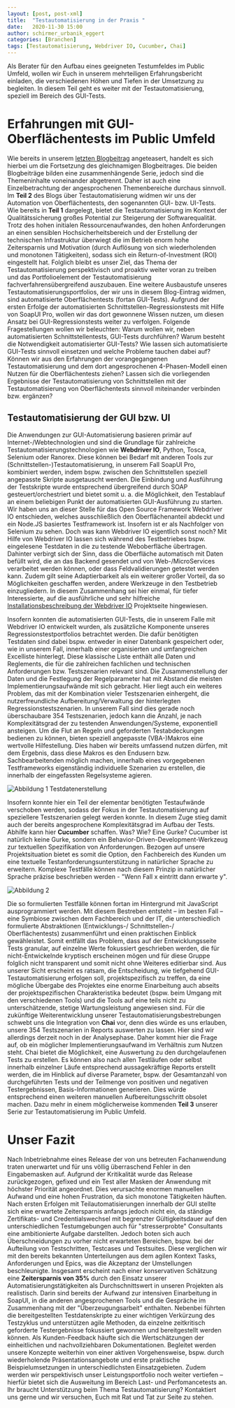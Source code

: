 ```yaml
---
layout: [post, post-xml]              
title:  "Testautomatisierung in der Praxis "        
date:   2020-11-30 15:00                    
author: schirmer_urbanik_eggert                    
categories: [Branchen]             
tags: [Testautomatisierung, Webdriver IO, Cucumber, Chai]
---
```


Als Berater für den Aufbau eines geeigneten Testumfeldes im Public Umfeld, wollen wir Euch in unserem mehrteiligen Erfahrungsbericht einladen, die verschiedenen Höhen und Tiefen in der Umsetzung zu begleiten.
In diesem Teil geht es weiter mit der Testautomatisierung, speziell im Bereich des GUI-Tests.

# Erfahrungen mit GUI-Oberflächentests im Public Umfeld
Wie bereits in unserem [letzten Blogbeitrag](https://www.adesso.de/de/news/blog/testautomatisierung-in-der-praxis-erfahrungen-mit-soapui-im-public-umfeld.jsp) angeteasert, handelt es sich hierbei um die Fortsetzung des gleichnamigen Blogbeitrages. 
Die beiden Blogbeiträge bilden eine zusammenhängende Serie, jedoch sind die Themeninhalte voneinander abgetrennt. 
Daher ist auch eine Einzelbetrachtung der angesprochenen Themenbereiche durchaus sinnvoll.
Im **Teil 2** des Blogs über Testautomatisierung widmen wir uns der Automation von Oberflächentests, den sogenannten GUI- bzw. UI-Tests. 
Wie bereits in **Teil 1** dargelegt, bietet die Testautomatisierung im Kontext der Qualitätssicherung großes Potential zur Steigerung der Softwarequalität. 
Trotz des hohen initialen Ressourcenaufwandes, den hohen Anforderungen an einen sensiblen Hochsicherheitsbereich und der Erstellung der technischen Infrastruktur überwiegt die im Betrieb enorm hohe Zeitersparnis und Motivation (durch Auflösung von sich wiederholenden und monotonen Tätigkeiten), sodass sich ein Return-of-Investment (ROI) eingestellt hat. 
Folglich bleibt es unser Ziel, das Thema der Testautomatisierung perspektivisch und proaktiv weiter voran zu treiben und das Portfolioelement der Testautomatisierung fachverfahrensübergreifend auszubauen. 
Eine weitere Ausbaustufe unseres Testautomatisierungsportfolios, der wir uns in diesem Blog-Eintrag widmen, sind automatisierte Oberflächentests (fortan GUI-Tests). 
Aufgrund der ersten Erfolge der automatisierten Schnittstellen-Regressionstests mit Hilfe von SoapUI Pro, wollen wir das dort gewonnene Wissen nutzen, um diesen Ansatz bei GUI-Regressionstests weiter zu verfolgen. 
Folgende Fragestellungen wollen wir beleuchten: Warum wollen wir, neben automatisierten Schnittstellentests, GUI-Tests durchführen? Warum besteht die Notwendigkeit automatisierter GUI-Tests? 
Wie lassen sich automatisierte GUI-Tests sinnvoll einsetzen und welche Probleme tauchen dabei auf? 
Können wir aus den Erfahrungen der vorangegangenen Testautomatisierung und dem dort angesprochenen 4-Phasen-Modell einen Nutzen für die Oberflächentests ziehen? Lassen sich die vorliegenden Ergebnisse der Testautomatisierung von Schnittstellen mit der Testautomatisierung von Oberflächentests sinnvoll miteinander verbinden bzw. ergänzen?

## Testautomatisierung der GUI bzw. UI
Die Anwendungen zur GUI-Automatisierung basieren primär auf Internet-/Webtechnologien und sind die Grundlage für zahlreiche Testautomatisierungstechnologien wie **Webdriver IO**, Python, Tosca, Selenium oder Ranorex. 
Diese können bei Bedarf mit anderen Tools zur (Schnittstellen-)Testautomatisierung, in unserem Fall SoapUI Pro, kombiniert werden, indem bspw. zwischen den Schnittstellen speziell angepasste Skripte ausgetauscht werden. 
Die Einbindung und Ausführung der Testskripte wurde entsprechend übergreifend durch SOAP gesteuert/orchestriert und bietet somit u. a. die Möglichkeit, den Testablauf an einem beliebigen Punkt der automatisierten GUI-Ausführung zu starten. 
Wir haben uns an dieser Stelle für das Open Source Framework Webdriver IO entschieden, welches ausschließlich den Oberflächenanteil abdeckt und ein Node.JS basiertes Testframework ist. 
Insofern ist er als Nachfolger von Selenium zu sehen. 
Doch was kann Webdriver IO eigentlich sonst noch?
Mit Hilfe von Webdriver IO lassen sich während des Testbetriebes bspw. eingelesene Testdaten in die zu testende Weboberfläche übertragen. 
Dahinter verbirgt sich der Sinn, dass die Oberfläche automatisch mit Daten befüllt wird, die an das Backend gesendet und von Web-/MicroServices verarbeitet werden können, oder dass Feldvalidierungen getestet werden kann. 
Zudem gilt seine Adaptierbarkeit als ein weiterer großer Vorteil, da so Möglichkeiten geschaffen werden, andere Werkzeuge in den Testbetrieb einzugliedern. 
In diesem Zusammenhang sei hier einmal, für tiefer Interessierte, auf die ausführliche und sehr hilfreiche [Installationsbeschreibung der Webdriver IO](https://webdriver.io/docs/gettingstarted.html) Projektseite hingewiesen.


Insofern konnten die automatisierten GUI-Tests, die in unserem Falle mit Webdriver IO entwickelt wurden, als zusätzliche Komponente unseres Regressionstestportfolios betrachtet werden. 
Die dafür benötigten Testdaten sind dabei bspw. entweder in einer Datenbank gespeichert oder, wie in unserem Fall, innerhalb einer organisierten und umfangreichen Excelliste hinterlegt. 
Diese klassische Liste enthält alle Daten und Reglements, die für die zahlreichen fachlichen und technischen Anforderungen bzw. Testszenarien relevant sind. 
Die Zusammenstellung der Daten und die Festlegung der Regelparameter hat mit Abstand die meisten Implementierungsaufwände mit sich gebracht. 
Hier liegt auch ein weiteres Problem, das mit der Kombination vieler Testszenarien einhergeht, die nutzerfreundliche Aufbereitung/Verwaltung der hinterlegten Regressionstestszenarien. 
In unserem Fall sind dies gerade noch überschaubare 354 Testszenarien, jedoch kann die Anzahl, je nach Komplexitätsgrad der zu testenden Anwendungen/Systeme, exponentiell ansteigen. 
Um die Flut an Regeln und geforderten Testabdeckungen bedienen zu können, bieten speziell angepasste (VBA-)Makros eine wertvolle Hilfestellung. 
Dies haben wir bereits umfassend nutzen dürfen, mit dem Ergebnis, dass diese Makros es den Endusern bzw. Sachbearbeitenden möglich machen, innerhalb eines vorgegebenen Testframeworks eigenständig individuelle Szenarien zu erstellen, die innerhalb der eingefassten Regelsysteme agieren. 

![Abbildung 1 Testdatenerstellung](/assets/images/posts/Testautomatisierung-in-der-Praxis/Testdatenerstellung.png)

Insofern konnte hier ein Teil der elementar benötigten Testaufwände verschoben werden, sodass der Fokus in der Testautomatisierung auf speziellere Testszenarien gelegt werden konnte. 
In diesem Zuge stieg damit auch der bereits angesprochene Komplexitätsgrad im Aufbau der Tests. 
Abhilfe kann hier **Cucumber** schaffen. 
Was? Wie? Eine Gurke?
Cucumber ist natürlich keine Gurke, sondern ein Behavior-Driven-Development-Werkzeug zur textuellen Spezifikation von Anforderungen. 
Bezogen auf unsere Projektsituation bietet es somit die Option, den Fachbereich des Kunden um eine textuelle Testanforderungsunterstützung in natürlicher Sprache zu erweitern. 
Komplexe Testfälle können nach diesem Prinzip in natürlicher Sprache präzise beschrieben werden - "Wenn Fall x eintritt dann erwarte y". 

![Abbildung 2](/assets/images/posts/Testautomatisierung-in-der-Praxis/Testfallbeschreibung.png)

Die so formulierten Testfälle können fortan im Hintergrund mit JavaScript ausprogrammiert werden. 
Mit diesem Bestreben entsteht – im besten Fall – eine Symbiose zwischen dem Fachbereich und der IT, die unterschiedlich formulierte Abstraktionen (Entwicklungs-/ Schnittstellen-/ Oberflächentests) zusammenführt und einen praktischen Einblick gewähleistet. 
Somit entfällt das Problem, dass auf der Entwicklungsseite Tests granular, auf einzelne Werte fokussiert geschrieben werden, die für nicht-Entwickelnde kryptisch erscheinen mögen und für diese Gruppe folglich nicht transparent und somit nicht ohne Weiteres editierbar sind.
Aus unserer Sicht erscheint es ratsam, die Entscheidung, wie tiefgehend GUI-Testautomatisierung erfolgen soll, projektspezifisch zu treffen, da eine mögliche Übergabe des Projektes eine enorme Einarbeitung auch abseits der projektspezifischen Charakteristika bedeutet (bspw. beim Umgang mit den verschiedenen Tools) und die Tools auf eine teils nicht zu unterschätzende, stetige Wartungsleistung angewiesen sind.
Für die zukünftige Weiterentwicklung unserer Testautomatisierungsbestrebungen schwebt uns die Integration von **Chai** vor, denn dies würde es uns erlauben, unsere 354 Testszenarien in Reports auswerten zu lassen. 
Hier sind wir allerdings derzeit noch in der Analysephase. 
Daher kommt hier die Frage auf, ob ein möglicher Implementierungsaufwand im Verhältnis zum Nutzen steht.
Chai bietet die Möglichkeit, eine Auswertung zu den durchgelaufenen Tests zu erstellen. 
Es können also nach allen Testläufen oder selbst innerhalb einzelner Läufe entsprechend aussagekräftige Reports erstellt werden, die im Hinblick auf diverse Parameter, bspw. der Gesamtanzahl von durchgeführten Tests und der Teilmenge von positiven und negativen Testergebnissen, Basis-Informationen generieren.
Dies würde entsprechend einen weiteren manuellen Aufbereitungsschritt obsolet machen. 
Dazu mehr in einem möglicherweise kommenden **Teil 3** unserer Serie zur Testautomatisierung im Public Umfeld.


# Unser Fazit
Nach Inbetriebnahme eines Release der von uns betreuten Fachanwendung traten unerwartet und für uns völlig überraschend Fehler in den Eingabemasken auf. 
Aufgrund der Kritikalität wurde das Release zurückgezogen, gefixed und ein Test aller Masken der Anwendung mit höchster Priorität angeordnet. 
Dies verursachte enormen manuellen Aufwand und eine hohen Frustration, da sich monotone Tätigkeiten häuften. 
Nach ersten Erfolgen mit Teilautomatisierungen innerhalb der GUI stellte sich eine erwartete Zeitersparnis anfangs jedoch nicht ein, da ständige Zertifikats- und Credentialswechsel mit begrenzter Gültigkeitsdauer auf den unterschiedlichen Testumgebungen auch für "stresserprobte" Consultants eine ambitionierte Aufgabe darstellten. 
Jedoch boten sich auch Überschneidungen zu vorher nicht erwarteten Bereichen, bspw. bei der Aufteilung von Testschritten, Testcases und Testsuites. 
Diese verglichen wir mit den bereits bekannten Unterteilungen aus dem agilen Kontext Tasks, Anforderungen und Epics, was die Akzeptanz der Umstellungen beschleunigte.
Insgesamt erscheint nach einer konservativen Schätzung eine **Zeitersparnis von 35%** durch den Einsatz unserer Automatisierungstätigkeiten als Durchschnittswert in unseren Projekten als realistisch. 
Darin sind bereits der Aufwand zur intensiven Einarbeitung in SoapUI, in die anderen angesprochenen Tools und die Gespräche im Zusammenhang mit der "Überzeugungsarbeit" enthalten. 
Nebenbei führten die bereitgestellten Testdatenskripte zu einer wichtigen Verkürzung des Testzyklus und unterstützen agile Methoden, da einzelne zeitkritisch geforderte Testergebnisse fokussiert gewonnen und bereitgestellt werden können. 
Als Kunden-Feedback häufte sich die Wertschätzungen der einheitlichen und nachvollziehbaren Dokumentationen. 
Begleitet werden unsere Konzepte weiterhin von einer aktiven Vorgehensweise, bspw. durch wiederholende Präsentationsangebote und erste praktische Beispielumsetzungen in unterschiedlichsten Einsatzgebieten. 
Zudem werden wir perspektivisch unser Leistungsportfolio noch weiter vertiefen – hierfür bietet sich die Ausweitung im Bereich Last- und Perfomancetests an.
Ihr braucht Unterstützung beim Thema Testautomatisierung? Kontaktiert uns gerne und wir versuchen, Euch mit Rat und Tat zur Seite zu stehen.
